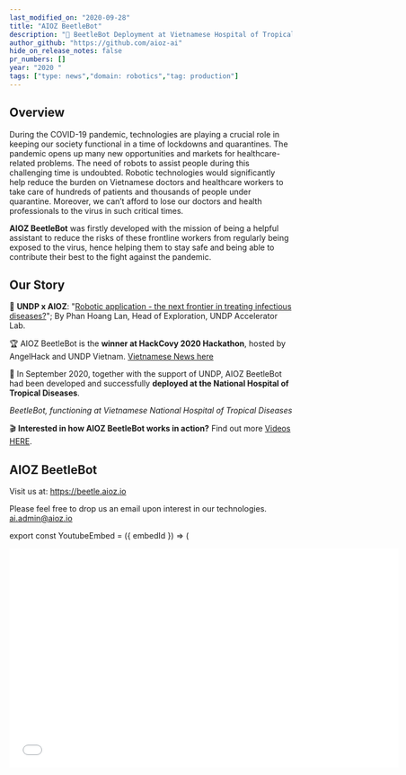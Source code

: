 ```yaml
---
last_modified_on: "2020-09-28"
title: "AIOZ BeetleBot"
description: "🤖 BeetleBot Deployment at Vietnamese Hospital of Tropical Diseases"
author_github: "https://github.com/aioz-ai"
hide_on_release_notes: false
pr_numbers: []
year: "2020 "
tags: ["type: news","domain: robotics","tag: production"]
---
```


## Overview
During the COVID-19 pandemic, technologies are playing a crucial role in keeping our society functional in a time of lockdowns and quarantines. The pandemic opens up many new opportunities and markets for healthcare-related problems. The need of robots to assist people during this challenging time is undoubted. Robotic technologies would significantly help reduce the burden on Vietnamese doctors and healthcare workers to take care of hundreds of patients and thousands of people under quarantine. Moreover, we can’t afford to lose our doctors and health professionals to the virus in such critical times.

**AIOZ BeetleBot** was firstly developed with the mission of being a helpful assistant to reduce the risks of these frontline workers from regularly being exposed to the virus, hence helping them to stay safe and being able to contribute their best to the fight against the pandemic.

## Our Story
:newspaper: **UNDP x AIOZ**: "[Robotic application - the next frontier in treating infectious diseases?](https://www.vn.undp.org/content/vietnam/en/home/blog/RoboticApplication.html)"; By Phan Hoang Lan, Head of Exploration, UNDP Accelerator Lab.

:trophy: AIOZ BeetleBot is the **winner at HackCovy 2020 Hackathon**, hosted by AngelHack and UNDP Vietnam. [Vietnamese News here](https://thanhnien.vn/gioi-tre/giai-phap-quan-tri-khu-cach-ly-thong-minh-da-doat-giai-cuoc-thi-hack-co-vy-1217595.html)

:hospital: In September 2020, together with the support of UNDP, AIOZ BeetleBot had been developed and successfully **deployed at the National Hospital of Tropical Diseases**.

<center><YoutubeEmbed embedId="xD8JesvLKH4"/></center>

*<center>BeetleBot, functioning at Vietnamese National Hospital of Tropical Diseases</center>*

:clapper: **Interested in how AIOZ BeetleBot works in action?** Find out more [Videos HERE](https://www.youtube.com/watch?v=xD8JesvLKH4&list=PLmEsZL-2xl-EeUvs2XukzTNFRYX_Ku4s_).

## AIOZ BeetleBot
Visit us at: https://beetle.aioz.io

Please feel free to drop us an email upon interest in our technologies.
ai.admin@aioz.io

export const YoutubeEmbed = ({ embedId }) => (
  <div className="video-responsive">
    <iframe
      width="693"
      height="390"
      src={`https://www.youtube.com/embed/${embedId}`}
      frameBorder="0"
      allow="accelerometer; autoplay; clipboard-write; encrypted-media; gyroscope; picture-in-picture"
      allowFullScreen
      title="Embedded youtube"
    />
  </div>
);
